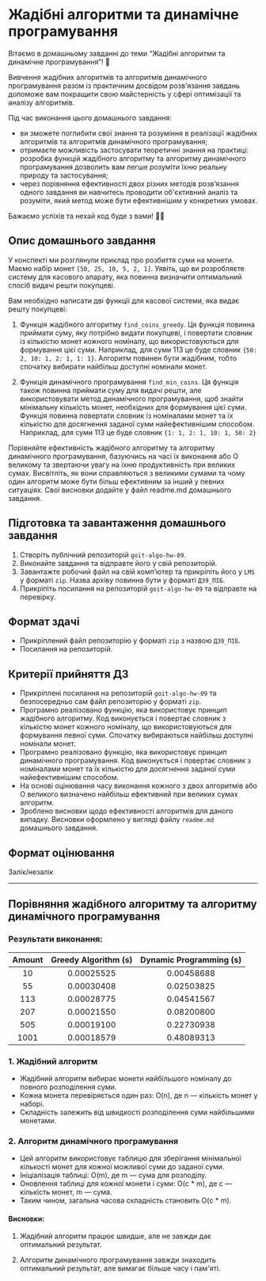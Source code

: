 # Жадібні алгоритми та динамічне програмування

Вітаємо в домашньому завданні до теми “Жадібні алгоритми та динамічне програмування”! 🙂

Вивчення жадібних алгоритмів та алгоритмів динамічного програмування разом із практичним досвідом розв'язання завдань допоможе вам покращити свою майстерність у сфері оптимізації та аналізу алгоритмів.

Під час виконання цього домашнього завдання:

- ви зможете поглибити свої знання та розуміння в реалізації жадібних алгоритмів та алгоритмів динамічного програмування;
- отримаєте можливість застосувати теоретичні знання на практиці: розробка функцій жадібного алгоритму та алгоритму динамічного програмування дозволить вам легше розуміти їхню реальну природу та застосування;
- через порівняння ефективності двох різних методів розв’язання одного завдання ви навчитесь проводити об'єктивний аналіз та розуміти, який метод може бути ефективнішим у конкретних умовах.

Бажаємо успіхів та нехай код буде з вами! 🚗✨

## Опис домашнього завдання

У конспекті ми розглянули приклад про розбиття суми на монети. Маємо набір монет `[50, 25, 10, 5, 2, 1]`. Уявіть, що ви розробляєте систему для касового апарату, яка повинна визначити оптимальний спосіб видачі решти покупцеві.

Вам необхідно написати дві функції для касової системи, яка видає решту покупцеві:

1. Функція жадібного алгоритму `find_coins_greedy`. Ця функція повинна приймати суму, яку потрібно видати покупцеві, і повертати словник із кількістю монет кожного номіналу, що використовуються для формування цієї суми. Наприклад, для суми 113 це буде словник `{50: 2, 10: 1, 2: 1, 1: 1}`. Алгоритм повинен бути жадібним, тобто спочатку вибирати найбільш доступні номінали монет.

2. Функція динамічного програмування `find_min_coins`. Ця функція також повинна приймати суму для видачі решти, але використовувати метод динамічного програмування, щоб знайти мінімальну кількість монет, необхідних для формування цієї суми. Функція повинна повертати словник із номіналами монет та їх кількістю для досягнення заданої суми найефективнішим способом. Наприклад, для суми 113 це буде словник `{1: 1, 2: 1, 10: 1, 50: 2}`

Порівняйте ефективність жадібного алгоритму та алгоритму динамічного програмування, базуючись на часі їх виконання або О великому та звертаючи увагу на їхню продуктивність при великих сумах. Висвітліть, як вони справляються з великими сумами та чому один алгоритм може бути більш ефективним за інший у певних ситуаціях. Свої висновки додайте у файл readme.md домашнього завдання.

## Підготовка та завантаження домашнього завдання

1. Створіть публічний репозиторій `goit-algo-hw-09`.
2. Виконайте завдання та відправте його у свій репозиторій.
3. Завантажте робочий файл на свій комп’ютер та прикріпіть його у `LMS` у форматі `zip`. Назва архіву повинна бути у форматі `ДЗ9_ПІБ`.
4. Прикріпіть посилання на репозиторій `goit-algo-hw-09` та відправте на перевірку.

## Формат здачі

- Прикріплений файл репозиторію у форматі `zip` з назвою `ДЗ9_ПІБ`.
- Посилання на репозиторій.

## Критерії прийняття ДЗ

- Прикріплені посилання на репозиторій `goit-algo-hw-09` та безпосередньо сам файл репозиторію у форматі `zip`.
- Програмно реалізовано функцію, яка використовує принцип жадібного алгоритму. Код виконується і повертає словник з кількістю монет кожного номіналу, що використовуються для формування певної суми. Спочатку вибираються найбільш доступні номінали монет.
- Програмно реалізовано функцію, яка використовує принцип динамічного програмування. Код виконується і повертає словник з номіналами монет та їх кількістю для досягнення заданої суми найефективнішим способом.
- На основі оцінювання часу виконання кожного з двох алгоритмів або О великого визначено найбільш ефективний при великих сумах алгоритм.
- Зроблено висновки щодо ефективності алгоритмів для даного випадку. Висновки оформлено у вигляді файлу `readme.md` домашнього завдання.

## Формат оцінювання

Залік/незалік

---

## Порівняння жадібного алгоритму та алгоритму динамічного програмування

### Результати виконання:

| Amount | Greedy Algorithm (s) | Dynamic Programming (s) |
| :----: | :------------------: | :---------------------: |
|   10   |      0.00025525      |       0.00458688        |
|   55   |      0.00030408      |       0.02503825        |
|  113   |      0.00028775      |       0.04541567        |
|  207   |      0.00021550      |       0.08200800        |
|  505   |      0.00019100      |       0.22730938        |
|  1001  |      0.00018579      |       0.48089313        |

### 1. Жадібний алгоритм

- Жадібний алгоритм вибирає монети найбільшого номіналу до повного розподілення суми.
- Кожна монета перевіряється один раз: O(n), де n — кількість монет у наборі.
- Складність залежить від швидкості розподілення суми найбільшими монетами.

### 2. Алгоритм динамічного програмування

- Цей алгоритм використовує таблицю для зберігання мінімальної кількості монет для кожної можливої суми до заданої суми.
- Ініціалізація таблиці: O(m), де m — сума для розподілу.
- Оновлення таблиці для кожної монети і суми: O(c \* m), де c — кількість монет, m — сума.
- Таким чином, загальна часова складність становить O(c \* m).

#### Висновки:

1. Жадібний алгоритм працює швидше, але не завжди дає оптимальний результат.

2. Алгоритм динамічного програмування завжди знаходить оптимальний результат, але вимагає більше часу і пам'яті.
